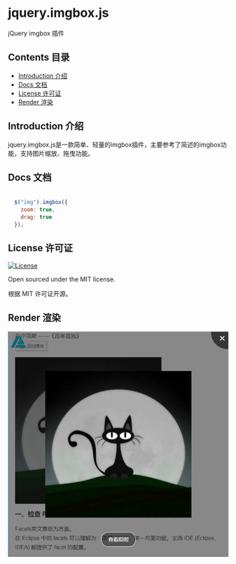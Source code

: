 # jquery.imgbox.js
jQuery imgbox 插件

## Contents 目录

- [Introduction 介绍](#introduction-介绍)
- [Docs 文档](#docs-文档)
- [License 许可证](#license-许可证)
- [Render 渲染](#render-渲染)

## Introduction 介绍

jquery.imgbox.js是一款简单、轻量的imgbox插件，主要参考了简述的imgbox功能，支持图片缩放、拖曳功能。

## Docs 文档

```javascript

  $("img").imgbox({
	zoom: true,
	drag: true
  });

```

## License 许可证

<a href="https://github.com/acme-top/jquery.imgbox.js/master/LICENSE"><img alt="License" src="https://img.shields.io/badge/license-MIT License-orange.svg?style=flat-square"/></a>

Open sourced under the MIT license.

根据 MIT 许可证开源。

## Render 渲染

![](https://raw.githubusercontent.com/acme-top/jquery.imgbox.js/master/demo.png)
